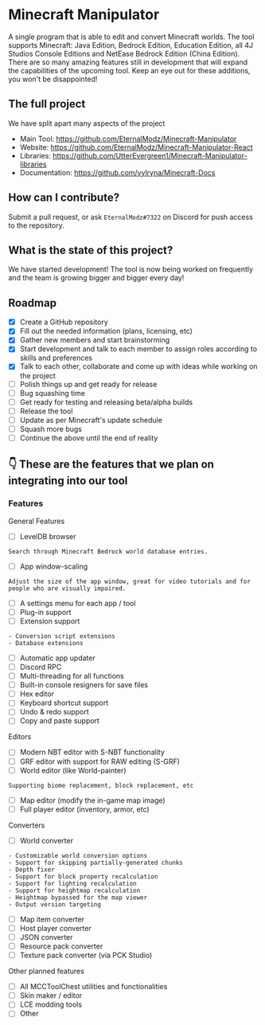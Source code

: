 # Minecraft Manipulator
A single program that is able to edit and convert Minecraft worlds. The tool supports Minecraft: Java Edition, Bedrock Edition, Education Edition, all 4J Studios Console Editions and NetEase Bedrock Edition (China Edition). There are so many amazing features still in development that will expand the capabilities of the upcoming tool. Keep an eye out for these additions, you won't be disappointed!

## The full project
We have split apart many aspects of the project
- Main Tool: https://github.com/EternalModz/Minecraft-Manipulator
- Website: https://github.com/EternalModz/Minecraft-Manipulator-React
- Libraries: https://github.com/UtterEvergreen1/Minecraft-Manipulator-libraries
- Documentation: https://github.com/vylryna/Minecraft-Docs

## How can I contribute?
Submit a pull request, or ask `EternalModz#7322` on Discord for push access to the repository.

## What is the state of this project?
We have started development! The tool is now being worked on frequently and the team is growing bigger and bigger every day!

## Roadmap
- [X] Create a GitHub repository 
- [X] Fill out the needed information (plans, licensing, etc) 
- [X] Gather new members and start brainstorming
- [X] Start development and talk to each member to assign roles according to skills and preferences
- [X] Talk to each other, collaborate and come up with ideas while working on the project
- [ ] Polish things up and get ready for release
- [ ] Bug squashing time
- [ ] Get ready for testing and releasing beta/alpha builds
- [ ] Release the tool
- [ ] Update as per Minecraft's update schedule
- [ ] Squash more bugs
- [ ] Continue the above until the end of reality

## 👇 These are the features that we plan on integrating into our tool

### Features
General Features
- [ ] LevelDB browser
```
Search through Minecraft Bedrock world database entries. 
```
- [ ] App window-scaling
```
Adjust the size of the app window, great for video tutorials and for people who are visually impaired.
```
- [ ] A settings menu for each app / tool
- [ ] Plug-in support
- [ ] Extension support
```
- Conversion script extensions 
- Database extensions
```
- [ ] Automatic app updater
- [ ] Discord RPC
- [ ] Multi-threading for all functions
- [ ] Built-in console resigners for save files
- [ ] Hex editor
- [ ] Keyboard shortcut support
- [ ] Undo & redo support
- [ ] Copy and paste support

Editors
- [ ] Modern NBT editor with S-NBT functionality
- [ ] GRF editor with support for  RAW editing (S-GRF)
- [ ] World editor (like World-painter)
```
Supporting biome replacement, block replacement, etc
```
- [ ] Map editor (modify the in-game map image)
- [ ] Full player editor (inventory, armor, etc)

Converters
- [ ] World converter
```
- Customizable world conversion options
- Support for skipping partially-generated chunks
- Depth fixer
- Support for block property recalculation
- Support for lighting recalculation
- Support for heightmap recalculation
- Heightmap bypassed for the map viewer
- Output version targeting
```
- [ ] Map item converter
- [ ] Host player converter
- [ ] JSON converter
- [ ] Resource pack converter
- [ ] Texture pack converter (via PCK Studio)

Other planned features
- [ ] All MCCToolChest utilities and functionalities
- [ ] Skin maker / editor
- [ ] LCE modding tools
- [ ] Other
